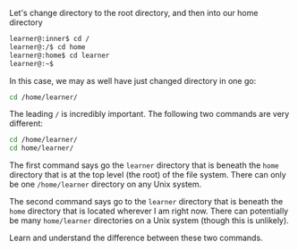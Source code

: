 
Let's change directory to the root directory, and then into our home directory

```bash
learner@:inner$ cd /
learner@:/$ cd home
learner@:home$ cd learner
learner@:~$
```

In this case, we may as well have just changed directory in one go:
```bash
cd /home/learner/
```

The leading `/` is incredibly important. The following two commands are very different:

```bash
cd /home/learner/
cd home/learner/
```

The first command says go the `learner` directory that is beneath the `home` directory that is at the top level (the root) of the file system. There can only be one `/home/learner` directory on any Unix system.

The second command says go to the `learner` directory that is beneath the `home` directory that is located wherever I am right now. There can potentially be many `home/learner` directories on a Unix system (though this is unlikely).

Learn and understand the difference between these two commands.
